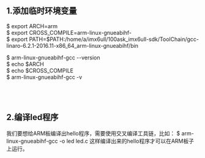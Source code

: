 


## 1.添加临时环境变量 <br>

$ export ARCH=arm    <br>
$ export CROSS_COMPILE=arm-linux-gnueabihf-   <br>
$ export PATH=$PATH:/home/a/imx6ull/100ask_imx6ull-sdk/ToolChain/gcc-linaro-6.2.1-2016.11-x86_64_arm-linux-gnueabihf/bin  <br>

$ arm-linux-gnueabihf-gcc --version   <br>
$ echo $ARCH <br>
$ echo $CROSS_COMPILE <br>
$ arm-linux-gnueabihf-gcc -v <br>
<br><br><br>





## 2.编译led程序
我们要想给ARM板编译出hello程序，需要使用交叉编译工具链，比如： 
$ arm-linux-gnueabihf-gcc -o led led.c 
这样编译出来的hello程序才可以在ARM板子上运行。 

<br><br><br>







